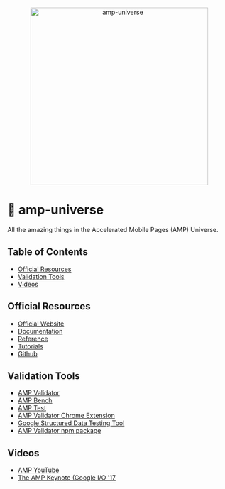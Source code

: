 <p align="center">
  <br>
  <img width="400" src="https://rawgit.com/jeffjose/amp-universe/master/logo-blue.png" alt="amp-universe">
  <br>
</p>


🌌 amp-universe
===============

All the amazing things in the Accelerated Mobile Pages (AMP) Universe.

## Table of Contents
- [Official Resources](#official-resources)
- [Validation Tools](#validation-tools)
- [Videos](#videos)

## Official Resources
* [Official Website](https://ampproject.org)
* [Documentation](https://ampproject.org/docs/)
* [Reference](https://ampproject.org/docs/reference/components)
* [Tutorials](https://ampproject.org/docs/tutorials/create)
* [Github](https://github.com/ampproject/amphtml)

## Validation Tools
* [AMP Validator](https://validator.ampproject.org/)
* [AMP Bench](https://ampbench.appspot.com/)
* [AMP Test](https://search.google.com/test/amp)
* [AMP Validator Chrome Extension](https://chrome.google.com/webstore/detail/amp-validator/nmoffdblmcmgeicmolmhobpoocbbmknc?hl=en)
* [Google Structured Data Testing Tool](https://search.google.com/structured-data/testing-tool)
* [AMP Validator npm package](https://www.npmjs.com/package/amphtml-validator)

## Videos
* [AMP YouTube](https://www.youtube.com/c/TheAMPProject)
* [The AMP Keynote (Google I/O '17](https://www.youtube.com/watch?v=BGyF5Uh3w1M)

